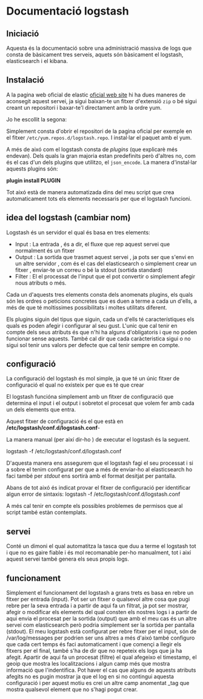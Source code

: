 # Documentació logstash

## Iniciació

Aquesta és la documentació sobre una administració massiva de logs que consta de bàsicament tres serveis, aquets són bàsicament el logstash, elasticsearch i el kibana.


## Instalació

A la pagina web oficial de elastic  [oficial web site](https://www.elastic.co/guide/index.html) hi ha dues maneres de aconsegit aquest servei, ja sigui baixan-te un fitxer d'extensió `zip` o bé sigui creant un repositori i baxar-te'l directament amb la ordre yum.

Jo he escollit la segona:

Simplement consta  d'obrir el repositori de la pagina oficial per exemple en el fitxer `/etc/yum.repos.d/logstash.repo`.
I instal·lar el paquet amb el yum.

A més de aixó com el logstash consta de *plugins* (que explicarè més endevan).
Dels quals la gran majoria estan predefinits però d'altres no, com és el cas d'un dels plugins que utilitzo, el `json_encode`.
La manera d'instal·lar aquests plugins són:

**plugin install PLUGIN**



Tot aixó està de manera automatizada dins del meu script que crea automaticament tots els elements necessaris per que el logstash funcioni.

## idea del logstash (cambiar nom)

Logstash és un servidor el qual és basa en tres elements:

- Input : La entrada , és a dir, el fluxe que rep aquest servei que normalment és un fitxer
- Output : La sortida que trasmet aquest servei , ja pots ser que s'envi en un altre servidor , com és el cas del elasticsearch o simplement crear un fitxer , enviar-te un correu o bé la stdout (sortida standard)
- Filter : El el processat de l'input que el pot convertir o simplement afegir nous atributs o més.

Cada un d'aquests tres elements consta dels anomenats plugins, els quals són les ordres o peticions concretes que es duen a terme a cada un d'ells, a més de que té moltissimes possibilitats i moltes utilitats diferent.

Els plugins siguin del tipus que siguin, cada un d'ells té característiques els quals es poden afegir i configurar al seu gust.
L'unic que cal tenir en compte dels seus atributs és que n'hi ha alguns d'obligatoris i que no poden funcionar sense aquests. També cal dir que cada caràcteristica sigui o no sigui sol tenir uns valors per defecte que cal tenir sempre en compte.


## configuració

La configuració del logstash és mol simple, ja que té un únic fitxer de configuració el qual no existeix per que es té que crear 

El logstash funcióna simplement amb un fitxer de configuració que determina el input i el output i sobretot el procesat que volem fer amb cada un dels elements que entra.

Aquest fitxer de configuració és el que està en **/etc/logstash/conf.d/logstash.conf**-

La manera manual (per així dir-ho ) de executar el logstash és la seguent.

logstash -f /etc/logstash/conf.d/logstash.conf

D'aquesta manera ens assegurem que el logstash fagi el seu processat i si a sobre el tenim configurat per que a més de enviar-ho al elasticsearch ho faci també per *stdout* ens sortirà amb el format desitjat per pantalla.

Abans de tot aixó és indicat provar el fitxer de configuració per identificar algun error de sintaxis:
logstash -f /etc/logstash/conf.d/logstash.conf

A més cal tenir en compte els possibles problemes de permisos que al script també estàn contemplats.


## servei

Conté un dimoni el qual automatitza la tasca que duu a terme el logstash tot i que no es gaire fiable i és mol recomanable per-ho manualment, tot i així aquest servei també genera els seus propis logs.
 

## funcionament

Simplement el funcionament del logstash a grans trets es basa en rebre un fitxer per entrada (input). Pot ser un fitxer o qualsevol altre cosa que pugi rebre per la seva entrada i a partir de aqui fa un filtrat, ja pot ser mostrar, afegir o modificar els elements del qual consten els nostres logs i a partir de aqui envia el procesat per la sortida  (output) que amb el meu cas és un altre servei com elasticsearch però podria simplement ser la sortida per pantalla (stdout).
El meu logstash està configurat per rebre fitxer per el input, són de /var/log/messages per podrien ser uns altres a més d'aixó també configuro que cada cert temps és faci automaticament i que començi a llegir els fitxers per el final, també s'ha de dir que no repeteix els logs que ja ha afegit. 
Apartir de aqui fa un procesat (filtre) el qual afegeixo el timestamp, el geoip que mostra les localitzacions i algun camp més que mostra informació que l'indentifica. Pot haver el cas que alguns de aquests atributs afegits no es pugin mostrar ja que el log en si no contingui aquesta configuració i per aquest motiu es crei un altre camp anomentat _tag que mostra qualsevol element que no s'hagi pogut crear.



